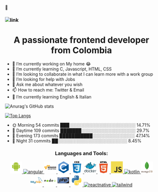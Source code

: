 👋

### ![link](https://lh3.googleusercontent.com/pw/AM-JKLUvnMTsOE24R8HwhMEG6P_2m9Vu9uoQJTerf2PPzMkdJ83w4p01BddE5UbdVD01sd6XUX5Ty7DrtXFq5nbitNk1qlmS0Er3v7dOdtgAkaQfSjHIqafeWbfItMfYo7eUBQMVDWGaSyjHw7PC77ejGr8=w1011-h569-no?authuser=4)

<h1 align="center">A passionate frontend developer from Colombia</h1>

- 🔭 I’m currently working on My home 😂
- 🌱 I’m currently learning C, Javascript, HTML, CSS
- 👯 I’m looking to collaborate in what I can learn more with a work group
- 🤔 I’m looking for help with Jobs
- 💬 Ask me about whatever you wish
- 📫 How to reach me: Twitter & Email
- 🌱 I’m currently learning English & Italian



![Anurag's GitHub stats](https://github-readme-stats.vercel.app/api?username=ViktorKrill&show_icons=true&theme=gruvbox)

[![Top Langs](https://github-readme-stats.vercel.app/api/top-langs/?username=ViktorKrill&layout=compact)](https://github.com/anuraghazra/github-readme-stats)



- 🌞 Morning    54 commits     ███░░░░░░░░░░░░░░░░░░░░░░   14.71% 
- 🌆 Daytime    109 commits    ███████░░░░░░░░░░░░░░░░░░   29.7% 
- 🌃 Evening    173 commits    ███████████░░░░░░░░░░░░░░   47.14% 
- 🌙 Night      31 commits     ██░░░░░░░░░░░░░░░░░░░░░░░   8.45%


<h3 align="center">Languages and Tools:</h3>
<p align="center"> <a href="https://developer.android.com" target="_blank" rel="noreferrer"> <img src="https://raw.githubusercontent.com/devicons/devicon/master/icons/android/android-original-wordmark.svg" alt="android" width="40" height="40"/> </a> <a href="https://angular.io" target="_blank" rel="noreferrer"> <img src="https://angular.io/assets/images/logos/angular/angular.svg" alt="angular" width="40" height="40"/> </a> <a href="https://aws.amazon.com" target="_blank" rel="noreferrer"> <img src="https://raw.githubusercontent.com/devicons/devicon/master/icons/amazonwebservices/amazonwebservices-original-wordmark.svg" alt="aws" width="40" height="40"/> </a> <a href="https://www.cprogramming.com/" target="_blank" rel="noreferrer"> <img src="https://raw.githubusercontent.com/devicons/devicon/master/icons/c/c-original.svg" alt="c" width="40" height="40"/> </a> <a href="https://www.w3schools.com/css/" target="_blank" rel="noreferrer"> <img src="https://raw.githubusercontent.com/devicons/devicon/master/icons/css3/css3-original-wordmark.svg" alt="css3" width="40" height="40"/> </a> <a href="https://www.docker.com/" target="_blank" rel="noreferrer"> <img src="https://raw.githubusercontent.com/devicons/devicon/master/icons/docker/docker-original-wordmark.svg" alt="docker" width="40" height="40"/> </a> <a href="https://www.w3.org/html/" target="_blank" rel="noreferrer"> <img src="https://raw.githubusercontent.com/devicons/devicon/master/icons/html5/html5-original-wordmark.svg" alt="html5" width="40" height="40"/> </a> <a href="https://developer.mozilla.org/en-US/docs/Web/JavaScript" target="_blank" rel="noreferrer"> <img src="https://raw.githubusercontent.com/devicons/devicon/master/icons/javascript/javascript-original.svg" alt="javascript" width="40" height="40"/> </a> <a href="https://kotlinlang.org" target="_blank" rel="noreferrer"> <img src="https://www.vectorlogo.zone/logos/kotlinlang/kotlinlang-icon.svg" alt="kotlin" width="40" height="40"/> </a> <a href="https://www.mongodb.com/" target="_blank" rel="noreferrer"> <img src="https://raw.githubusercontent.com/devicons/devicon/master/icons/mongodb/mongodb-original-wordmark.svg" alt="mongodb" width="40" height="40"/> </a> <a href="https://www.mysql.com/" target="_blank" rel="noreferrer"> <img src="https://raw.githubusercontent.com/devicons/devicon/master/icons/mysql/mysql-original-wordmark.svg" alt="mysql" width="40" height="40"/> </a> <a href="https://nodejs.org" target="_blank" rel="noreferrer"> <img src="https://raw.githubusercontent.com/devicons/devicon/master/icons/nodejs/nodejs-original-wordmark.svg" alt="nodejs" width="40" height="40"/> </a> <a href="https://www.php.net" target="_blank" rel="noreferrer"> <img src="https://raw.githubusercontent.com/devicons/devicon/master/icons/php/php-original.svg" alt="php" width="40" height="40"/> </a> <a href="https://www.python.org" target="_blank" rel="noreferrer"> <img src="https://raw.githubusercontent.com/devicons/devicon/master/icons/python/python-original.svg" alt="python" width="40" height="40"/> </a> <a href="https://reactnative.dev/" target="_blank" rel="noreferrer"> <img src="https://reactnative.dev/img/header_logo.svg" alt="reactnative" width="40" height="40"/> </a> <a href="https://tailwindcss.com/" target="_blank" rel="noreferrer"> <img src="https://www.vectorlogo.zone/logos/tailwindcss/tailwindcss-icon.svg" alt="tailwind" width="40" height="40"/> </a> </p>

<!--
**viktorkrill/viktorkrill** is a ✨ _special_ ✨ repository because its `README.md` (this file) appears on your GitHub profile.

Here are some ideas to get you started:

- 🔭 I’m currently working on ...
- 🌱 I’m currently learning ...
- 👯 I’m looking to collaborate on ...
- 🤔 I’m looking for help with ...
- 💬 Ask me about ...
- 📫 How to reach me: ...
- 😄 Pronouns: ...
- ⚡ Fun fact: ...
-->
